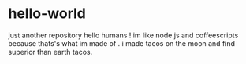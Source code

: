 # hello-world
just another repository
hello humans ! im like node.js and coffeescripts because thats's what im made of . i made tacos on the moon and find superior than earth tacos.
